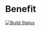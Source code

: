 # Benefit

[![Build Status](https://travis-ci.com/The-Poolz/WhiteList.svg?branch=master)](https://travis-ci.com/The-Poolz/WhiteList)

